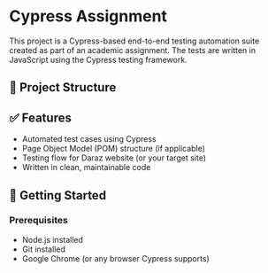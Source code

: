 # Cypress Assignment

This project is a Cypress-based end-to-end testing automation suite created as part of an academic assignment. The tests are written in JavaScript using the Cypress testing framework.

## 📁 Project Structure


## ✅ Features

- Automated test cases using Cypress
- Page Object Model (POM) structure (if applicable)
- Testing flow for Daraz website (or your target site)
- Written in clean, maintainable code

## 🚀 Getting Started

### Prerequisites

- Node.js installed
- Git installed
- Google Chrome (or any browser Cypress supports)

